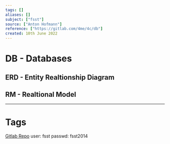 ```yaml
---
tags: []
aliases: []
subject: ["fsst"]
source: ["Anton Hofmann"]
reference: ["https://gitlab.com/4me/4c/db"]
created: 10th June 2022
---
```


# DB - Databases
## ERD - Entity Realtionship Diagram
## RM - Realtional Model

---
# Tags
[Gitlab Repo](https://gitlab.com/4me/4c/db)
user: fsst
passwd: fsst2014